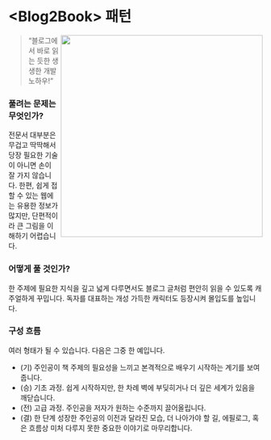 # \<Blog2Book> 패턴

<img src="https://github.com/WegraLee/Writing-IT-Books/blob/master/Blog2Book/smalltalk.png?raw=true" width="400" align="right"></img>

> “블로그에서 바로 읽는 듯한 생생한 개발 노하우!”

### 풀려는 문제는 무엇인가?

전문서 대부분은 무겁고 딱딱해서 당장 필요한 기술이 아니면 손이 잘 가지 않습니다. 한편, 쉽게 접할 수 있는 웹에는 유용한 정보가 많지만, 단편적이라 큰 그림을 이해하기 어렵습니다.

### 어떻게 풀 것인가?

한 주제에 필요한 지식을 깊고 넓게 다루면서도 블로그 글처럼 편안히 읽을 수 있도록 캐주얼하게 꾸밉니다. 독자를 대표하는 개성 가득한 캐릭터도 등장시켜 몰입도를 높입니다.

### 구성 흐름

여러 형태가 될 수 있습니다. 다음은 그중 한 예입니다.

- (기) 주인공이 책 주제의 필요성을 느끼고 본격적으로 배우기 시작하는 계기를 보여줍니다.
- (승) 기초 과정. 쉽게 시작하지만, 한 차례 벽에 부딪히거나 더 깊은 세계가 있음을 깨닫습니다.
- (전) 고급 과정. 주인공을 저자가 원하는 수준까지 끌어올립니다.
- (결) 한 단계 성장한 주인공의 이전과 달라진 모습, 더 나아가야 할 길, 에필로그, 혹은 흐름상 미처 다루지 못한 중요한 이야기로 마무리합니다.
